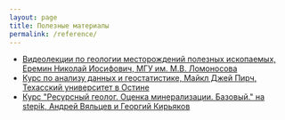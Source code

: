 ```yaml
---
layout: page
title: Полезные материалы
permalink: /reference/
---
```


* [Видеолекции по геологии месторождений полезных ископаемых, Еремин Николай Иосифович, МГУ им. М.В. Ломоносова](https://youtube.com/playlist?list=PLcsjsqLLSfNCTYew9cUR1NFMg9DZ1UWmW&si=yQHClKwTHj6PQYvk)
* [Курс по анализу данных и геостатистике, Майкл Джей Пирч, Техасский университет в Остине](https://youtube.com/playlist?list=PLG19vXLQHvSB-D4XKYieEku9GQMQyAzjJ&si=adBho2pT2L7VGnzL)
* [Курс "Ресурсный геолог. Оценка минерализации. Базовый." на stepik, Андрей Вяльцев и Георгий Кирьяков](https://stepik.org/176352)